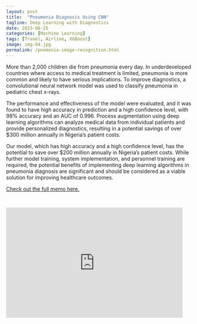 ```yaml
---
layout: post
title:  "Pneumonia Diagnosis Using CNN"
tagline: Deep Learning with Diagnostics
date: 2023-06-25
categories: [Machine Learning]
tags: [Travel, Airline, XGBoost]
image: img-04.jpg
permalink: /pnemonia-image-recognition.html
---
```



More than 2,000 children die from pneumonia every day. In underdeveloped countries where access to medical treatment is limited, pneumonia is more common and likely to have serious implications. To improve diagnostics, a convolutional neural network model was used to classify pneumonia in pediatric chest x-rays. 

The performance and effectiveness of the model were evaluated, and it was found to have high accuracy in prediction and a high confidence level, with 98% accuracy and an AUC of 0.996. Process augmentation using deep learning algorithms can analyze medical data from individual patients and provide personalized diagnostics, resulting in a potential savings of over $300 million annually in Nigeria’s patient costs.

Our model, which has high accuracy and a high confidence level, has the potential to save over $200 million annually in Nigeria’s patient costs. While further model training, system implementation, and personnel training are required, the potential benefits of implementing deep learning algorithms in pneumonia diagnosis are significant and should be considered as a viable solution for improving healthcare outcomes.

[Check out the full memo here.](https://jackie-krohn.github.io/data/Pnemonia_Memo_Krohn_Jackie.pdf)

<pre><code>

<iframe src="https://docs.google.com/presentation/d/e/2PACX-1vQxeKOoILqLQpWzOWM8iw2j1rp5LNhII129VoUpsn3N_unojVorXot_VwTft_tGWi1Z_PwY-FqMZQWu/embed?start=false&loop=true&delayms=3000" frameborder="0" width="480" height="299" allowfullscreen="true" mozallowfullscreen="true" webkitallowfullscreen="true"></iframe>

</code></pre>

